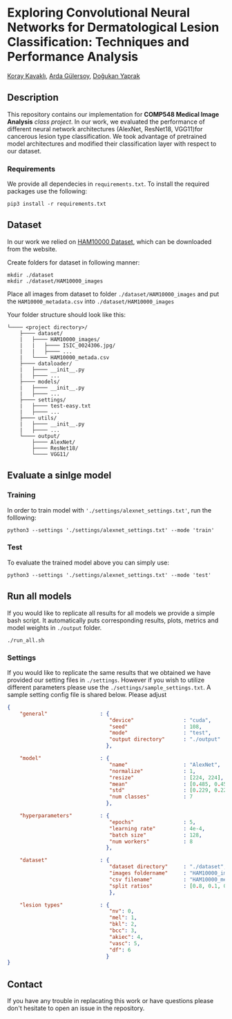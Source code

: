 # Exploring Convolutional Neural Networks for Dermatological Lesion Classification: Techniques and Performance Analysis

[Koray Kavaklı](https://scholar.google.com.tr/citations?user=rn6XtO4AAAAJ&hl=en&oi=ao/),
[Arda Gülersoy](https://scholar.google.com/citations?user=Q7ImQTkAAAAJ&hl=en/),
[Doğukan Yaprak](https://scholar.google.com/citations?user=7HMgSzoAAAAJ&hl=en&oi=ao/)


## Description
This repository contains our implementation for **COMP548 Medical Image Analysis** *class project*. 
In our work, we evaluated the performance of different neural network architectures (AlexNet, ResNet18, VGG11)for cancerous lesion type classification.
We took advantage of pretrained model architectures and modified their classification layer with respect to our dataset.

### Requirements
We provide all dependecies in `requirements.txt`. 
To install the required packages use the following:
```shell
pip3 install -r requirements.txt
```

## Dataset
In our work we relied on [HAM10000 Dataset](https://www.kaggle.com/datasets/kmader/skin-cancer-mnist-ham10000/), which can be downloaded from the website. 

Create folders for dataset in following manner:
```
mkdir ./dataset
mkdir ./dataset/HAM10000_images
```
Place all images from dataset to folder `./dataset/HAM10000_images` and 
put the `HAM10000_metadata.csv` into `./dataset/HAM10000_images`

Your folder structure should look like this:
```
└──── <project directory>/
    ├──── dataset/
    |   ├──── HAM10000_images/
    |   |   ├──── ISIC_0024306.jpg/
    |   |   ├──── ...
    |   └──── HAM10000_metada.csv
    ├──── dataloader/
    |   ├──── __init__.py
    |   ├──── ...
    ├──── models/
    |   ├──── __init__.py
    |   ├──── ...
    ├──── settings/
    |   ├──── test-easy.txt
    |   ├──── ...
    ├──── utils/
    |   ├──── __init__.py
    |   ├──── ...
    └──── output/
        ├──── AlexNet/
        ├──── ResNet18/
        └──── VGG11/
```
## Evaluate a sinlge model

### Training
In order to train model with `'./settings/alexnet_settings.txt'`, run the folllowing:

```shell
python3 --settings './settings/alexnet_settings.txt' --mode 'train'
```

### Test
To evaluate the trained model above you can simply use:

```shell
python3 --settings './settings/alexnet_settings.txt' --mode 'test'
```

## Run all models
If you would like to replicate all results for all models we provide a simple bash script. 
It automatically puts corresponding results, plots, metrics and model weights in `./output` folder.

```shell
./run_all.sh
```

### Settings
If you would like to replicate the same results that we obtained we have provided our setting files in `./settings`. 
However if you wish to utilize different parameters please use the `./settings/sample_settings.txt`. 
A sample setting config file is shared below. Please adjust  

```json
{
    "general"                 : {
                                 "device"                : "cuda",
                                 "seed"                  : 108,
                                 "mode"                  : "test",
                                 "output directory"      : "./output"
                                },

    "model"                   : {
                                 "name"                  : "AlexNet",
                                 "normalize"             : 1,
                                 "resize"                : [224, 224],
                                 "mean"                  : [0.485, 0.456, 0.406],
                                 "std"                   : [0.229, 0.224, 0.225],
                                 "num classes"           : 7
                                },

    "hyperparameters"         : {
                                 "epochs"                : 5,
                                 "learning rate"         : 4e-4,
                                 "batch size"            : 128,
                                 "num workers"           : 8
                                },

    "dataset"                 : {
                                 "dataset directory"     : "./dataset",
                                 "images foldername"     : "HAM10000_images",
                                 "csv filename"          : "HAM10000_metadata.csv",
                                 "split ratios"          : [0.8, 0.1, 0.1]
                                 },

    "lesion types"            : {
                                 "nv": 0,
                                 "mel": 1,
                                 "bkl": 2,
                                 "bcc": 3,
                                 "akiec": 4,
                                 "vasc": 5,
                                 "df": 6
                                }
}

```

## Contact
If you have any trouble in replacating this work or have questions please don't hesitate to open an issue in the repository. 




